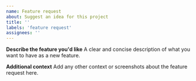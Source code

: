 ```yaml
---
name: Feature request
about: Suggest an idea for this project
title: ''
labels: 'feature request'
assignees: ''
---
```


**Describe the feature you'd like**
A clear and concise description of what you want to have as a new feature.

**Additional context**
Add any other context or screenshots about the feature request here.
